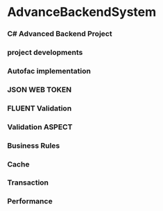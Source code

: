 # AdvanceBackendSystem
### C# Advanced Backend Project
### project developments
### Autofac implementation 
### JSON WEB TOKEN  
### FLUENT Validation  
### Validation ASPECT   
### Business Rules  
### Cache   
### Transaction    
### Performance
